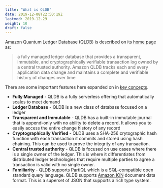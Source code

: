 ```yaml
---
title: "What is QLDB"
date: 2019-12-08T22:50:19Z
lastmod: 2019-12-29
weight: 10
draft: false
---
```


Amazon Quantum Ledger Database (QLDB) is described on its [home page](https://aws.amazon.com/qldb/) as:

> a fully managed ledger database that provides a transparent, immutable, and cryptographically
> verifiable transaction log owned by a central trusted authority. Amazon QLDB tracks each and
> every application data change and maintains a complete and verifiable history of changes
> over time

There are some important features here expanded on in [key concepts](../key-concepts/).

* **Fully Managed** - QLDB is a fully serverless offering that automatically scales to meet demand
* **Ledger Database** - QLDB is a new class of database focused on a ledger
* **Transparent and Immutable** - QLDB has a built-in immutable journal that is append-only with no ability to delete a record. It allows you to easily access the entire change history of any record
* **Cryptographically Verified** - QLDB uses a SHA-256 crytographic hash function with each transaction it commits and stored using hash chaining. This can be used to prove the integrity of any transaction.
* **Central trusted authority** - QLDB is focused on use cases where there is a single owner of the ledger. This is where it differentiates from distributed ledger technologies that require multiple parties to agree a transaction is valid with no single owner.
* **Familiarity** - QLDB supports [PartiQL](https://partiql.org/) which is a SQL-compatible open standard query language. QLDB supports [Amazon ION](http://amzn.github.io/ion-docs/) document data format. This is a superset of JSON that supports a rich type system.








